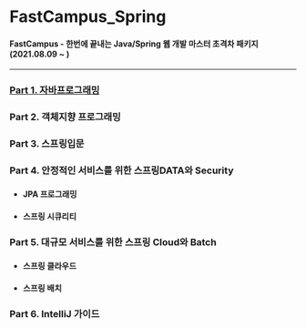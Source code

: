 # FastCampus_Spring
#### FastCampus - 한번에 끝내는 Java/Spring 웹 개발 마스터 초격차 패키지 (2021.08.09 ~ )

---

### [Part 1. 자바프로그래밍](https://github.com/hyunmin0317/FastCampus_Spring/tree/main/Part1)

### Part 2. 객체지향 프로그래밍

### Part 3. 스프링입문

### Part 4. 안정적인 서비스를 위한 스프링DATA와 Security

* #### JPA 프로그래밍

- #### 스프링 시큐리티

### Part 5. 대규모 서비스를 위한 스프링 Cloud와 Batch

* #### 스프링 클라우드

* #### 스프링 배치

### Part 6. IntelliJ 가이드

